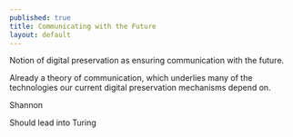 ```yaml
---
published: true
title: Communicating with the Future
layout: default
---
```


Notion of digital preservation as ensuring communication with the future.

Already a theory of communication, which underlies many of the technologies our current digital preservation mechanisms depend on.

Shannon

Should lead into Turing